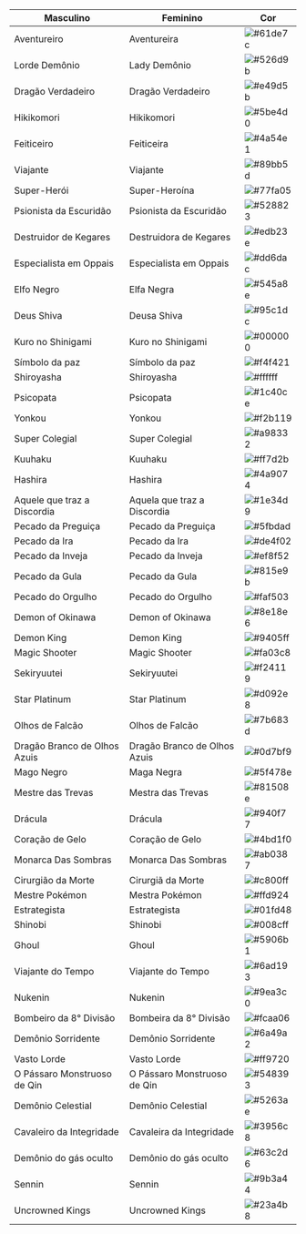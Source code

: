 |         Masculino        |  Feminino   |       Cor         |
| ------------------- | ------------------- | ------------------- |
| Aventureiro | Aventureira | ![#61de7c ](https://placehold.it/15/61de7c/000000?text=+) |
| Lorde Demônio | Lady Demônio | ![#526d9b ](https://placehold.it/15/526d9b/000000?text=+) |
| Dragão Verdadeiro | Dragão Verdadeiro | ![#e49d5b ](https://placehold.it/15/e49d5b/000000?text=+) |
| Hikikomori | Hikikomori | ![#5be4d0 ](https://placehold.it/15/5be4d0/000000?text=+) |
| Feiticeiro | Feiticeira | ![#4a54e1 ](https://placehold.it/15/4a54e1/000000?text=+) |
| Viajante | Viajante | ![#89bb5d ](https://placehold.it/15/89bb5d/000000?text=+) |
| Super-Herói | Super-Heroína | ![#77fa05 ](https://placehold.it/15/77fa05/000000?text=+) |
| Psionista da Escuridão | Psionista da Escuridão | ![#528823 ](https://placehold.it/15/528823/000000?text=+) |
| Destruidor de Kegares | Destruidora de Kegares | ![#edb23e ](https://placehold.it/15/edb23e/000000?text=+) |
| Especialista em Oppais | Especialista em Oppais | ![#dd6dac ](https://placehold.it/15/dd6dac/000000?text=+) |
| Elfo Negro | Elfa Negra | ![#545a8e ](https://placehold.it/15/545a8e/000000?text=+) |
| Deus Shiva | Deusa Shiva | ![#95c1dc ](https://placehold.it/15/95c1dc/000000?text=+) |
| Kuro no Shinigami | Kuro no Shinigami | ![#000000 ](https://placehold.it/15/000000/000000?text=+) |
| Símbolo da paz | Símbolo da paz | ![#f4f421 ](https://placehold.it/15/f4f421/000000?text=+) |
| Shiroyasha | Shiroyasha | ![#ffffff ](https://placehold.it/15/ffffff/000000?text=+) |
| Psicopata | Psicopata | ![#1c40ce ](https://placehold.it/15/1c40ce/000000?text=+) |
| Yonkou | Yonkou | ![#f2b119 ](https://placehold.it/15/f2b119/000000?text=+) |
| Super Colegial | Super Colegial | ![#a98332 ](https://placehold.it/15/a98332/000000?text=+) |
| Kuuhaku | Kuuhaku | ![#ff7d2b ](https://placehold.it/15/ff7d2b/000000?text=+) |
| Hashira | Hashira | ![#4a9074 ](https://placehold.it/15/4a9074/000000?text=+) |
| Aquele que traz a Discordia | Aquela que traz a Discordia | ![#1e34d9 ](https://placehold.it/15/1e34d9/000000?text=+) |
| Pecado da Preguiça | Pecado da Preguiça | ![#5fbdad ](https://placehold.it/15/5fbdad/000000?text=+) |
| Pecado da Ira | Pecado da Ira | ![#de4f02 ](https://placehold.it/15/de4f02/000000?text=+) |
| Pecado da Inveja | Pecado da Inveja | ![#ef8f52 ](https://placehold.it/15/ef8f52/000000?text=+) |
| Pecado da Gula | Pecado da Gula | ![#815e9b ](https://placehold.it/15/815e9b/000000?text=+) |
| Pecado do Orgulho | Pecado do Orgulho | ![#faf503 ](https://placehold.it/15/faf503/000000?text=+) |
| Demon of Okinawa | Demon of Okinawa | ![#8e18e6 ](https://placehold.it/15/8e18e6/000000?text=+) |
| Demon King | Demon King | ![#9405ff ](https://placehold.it/15/9405ff/000000?text=+) |
| Magic Shooter | Magic Shooter | ![#fa03c8 ](https://placehold.it/15/fa03c8/000000?text=+) |
| Sekiryuutei | Sekiryuutei | ![#f24119 ](https://placehold.it/15/f24119/000000?text=+) |
| Star Platinum | Star Platinum | ![#d092e8 ](https://placehold.it/15/d092e8/000000?text=+) |
| Olhos de Falcão | Olhos de Falcão | ![#7b683d ](https://placehold.it/15/7b683d/000000?text=+) |
| Dragão Branco de Olhos Azuis | Dragão Branco de Olhos Azuis | ![#0d7bf9 ](https://placehold.it/15/0d7bf9/000000?text=+) |
| Mago Negro | Maga Negra | ![#5f478e ](https://placehold.it/15/5f478e/000000?text=+) |
| Mestre das Trevas | Mestra das Trevas | ![#81508e ](https://placehold.it/15/81508e/000000?text=+) |
| Drácula | Drácula | ![#940f77 ](https://placehold.it/15/940f77/000000?text=+) |
| Coração de Gelo | Coração de Gelo | ![#4bd1f0 ](https://placehold.it/15/4bd1f0/000000?text=+) |
| Monarca Das Sombras | Monarca Das Sombras | ![#ab0387 ](https://placehold.it/15/ab0387/000000?text=+) |
| Cirurgião da Morte | Cirurgiã da Morte | ![#c800ff ](https://placehold.it/15/c800ff/000000?text=+) |
| Mestre Pokémon | Mestra Pokémon | ![#ffd924 ](https://placehold.it/15/ffd924/000000?text=+) |
| Estrategista | Estrategista | ![#01fd48 ](https://placehold.it/15/01fd48/000000?text=+) |
| Shinobi | Shinobi | ![#008cff ](https://placehold.it/15/008cff/000000?text=+) |
| Ghoul | Ghoul | ![#5906b1 ](https://placehold.it/15/5906b1/000000?text=+) |
| Viajante do Tempo | Viajante do Tempo | ![#6ad193 ](https://placehold.it/15/6ad193/000000?text=+) |
| Nukenin | Nukenin | ![#9ea3c0 ](https://placehold.it/15/9ea3c0/000000?text=+) |
| Bombeiro da 8° Divisão | Bombeira da 8° Divisão | ![#fcaa06 ](https://placehold.it/15/fcaa06/000000?text=+) |
| Demônio Sorridente | Demônio Sorridente | ![#6a49a2 ](https://placehold.it/15/6a49a2/000000?text=+) |
| Vasto Lorde | Vasto Lorde | ![#ff9720 ](https://placehold.it/15/ff9720/000000?text=+) |
| O Pássaro Monstruoso de Qin | O Pássaro Monstruoso de Qin | ![#548393 ](https://placehold.it/15/548393/000000?text=+) |
| Demônio Celestial | Demônio Celestial | ![#5263ae ](https://placehold.it/15/5263ae/000000?text=+) |
| Cavaleiro da Integridade | Cavaleira da Integridade | ![#3956c8 ](https://placehold.it/15/3956c8/000000?text=+) |
| Demônio do gás oculto | Demônio do gás oculto | ![#63c2d6 ](https://placehold.it/15/63c2d6/000000?text=+) |
| Sennin | Sennin | ![#9b3a44 ](https://placehold.it/15/9b3a44/000000?text=+) |
| Uncrowned Kings | Uncrowned Kings | ![#23a4b8](https://placehold.it/15/23a4b8/000000?text=+) |
